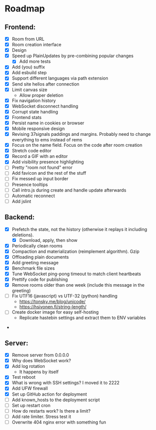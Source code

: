 # Roadmap

## Frontend:

- [x] Room from URL
- [x] Room creation interface
- [x] Design
- [x] Speed up PlainUpdates by pre-combining popular changes
    - [x] Add more tests
- [x] Add (you) suffix
- [x] Add esbuild step
- [x] Support different languages via path extension
- [x] Send site hellos after connection
- [x] Limit canvas size
    - Allow proper deletion
- [x] Fix navigation history
- [x] WebSocket disconnect handling
- [x] Corrupt state handling
- [x] Frontend stats
- [x] Persist name in cookies or browser
- [x] Mobile responsive design
- [x] Revising 37signals paddings and margins. Probably need to change everything to ems instead of rems
- [x] Focus on the name field. Focus on the code after room creation
- [x] Stretch code editor
- [x] Record a GIF with an editor
- [x] Add visibility presence highlighting
- [ ] Pretty "room not found" error
- [ ] Add favicon and the rest of the stuff
- [ ] Fix messed up input border
- [ ] Presence tooltips
- [ ] Call intro.js during create and handle update afterwards
- [ ] Automatic reconnect
- [ ] Add jslint

## Backend:

- [x] Prefetch the state, not the history (otherwise it replays it including deletions).
    - [x] Download, apply, then show
- [x] Periodically clean rooms
- [x] Compaction and materialization (reimplement algorithm). Gzip
- [x] Offloading plain documents
- [x] Add greeting message
- [x] Benchmark file sizes
- [x] Tune WebSocket ping-pong timeout to match client heartbeats
- [x] Prettify code for publishing
- [x] Remove rooms older than one week (include this message in the greeting)
- [ ] Fix UTF16 (javascript) vs UTF-32 (python) handling
  - https://tonsky.me/blog/unicode/
  - https://hsivonen.fi/string-length/
- [ ] Create docker image for easy self-hosting
  - Replicate hastebin settings and extract them to ENV variables
- 
## Server:

- [x] Remove server from 0.0.0.0
- [x] Why does WebSocket work?
- [x] Add log rotation
    - It happens by itself
- [x] Test reboot
- [x] What is wrong with SSH settings? I moved it to 2222
- [x] Add UFW firewall
- [x] Set up GitHub action for deployment
- [ ] Add known_hosts to the deployment script
- [ ] Set up restart cron
- [ ] How do restarts work? Is there a limit?
- [ ] Add rate limiter. Stress test it
- [ ] Overwrite 404 nginx error with something fun